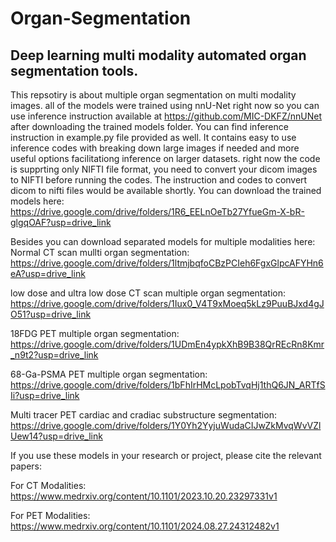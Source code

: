 # Organ-Segmentation
## Deep learning multi modality automated organ segmentation tools.
This repsotiry is about multiple organ segmentation on multi modality images. 
all of the models were trained using nnU-Net right now so you can use inference instruction available at https://github.com/MIC-DKFZ/nnUNet after downloading the trained models folder. You can find inference instruction in example.py file provided as well. It contains easy to use inference codes with breaking down large images if needed and more useful options facilitationg inference on larger datasets. right now the code is supprting only NIFTI file format, you need to convert your dicom images to NIFTI before running the codes. The instruction and codes to convert dicom to nifti files would be available shortly. You can download the trained models here: https://drive.google.com/drive/folders/1R6_EELnOeTb27YfueGm-X-bR-glgqOAF?usp=drive_link

Besides you can download separated models for multiple modalities here:
Normal CT scan mullti organ segmentation: https://drive.google.com/drive/folders/1ltmjbqfoCBzPCIeh6FgxGlpcAFYHn6eA?usp=drive_link

low dose and ultra low dose CT scan multiple organ segmentation: https://drive.google.com/drive/folders/1Iux0_V4T9xMoeq5kLz9PuuBJxd4gJO51?usp=drive_link

18FDG PET multiple organ segmentation: https://drive.google.com/drive/folders/1UDmEn4ypkXhB9B38QrREcRn8Kmr_n9t2?usp=drive_link

68-Ga-PSMA PET multiple organ segmentation: https://drive.google.com/drive/folders/1bFhIrHMcLpobTvqHj1thQ6JN_ARTfSIi?usp=drive_link

Multi tracer PET cardiac and cradiac substructure segmentation: https://drive.google.com/drive/folders/1Y0Yh2YyjuWudaCIJwZkMvqWvVZlUew14?usp=drive_link


If you use these models in your research or project, please cite the relevant papers:

For CT Modalities: https://www.medrxiv.org/content/10.1101/2023.10.20.23297331v1

For PET Modalities: https://www.medrxiv.org/content/10.1101/2024.08.27.24312482v1
